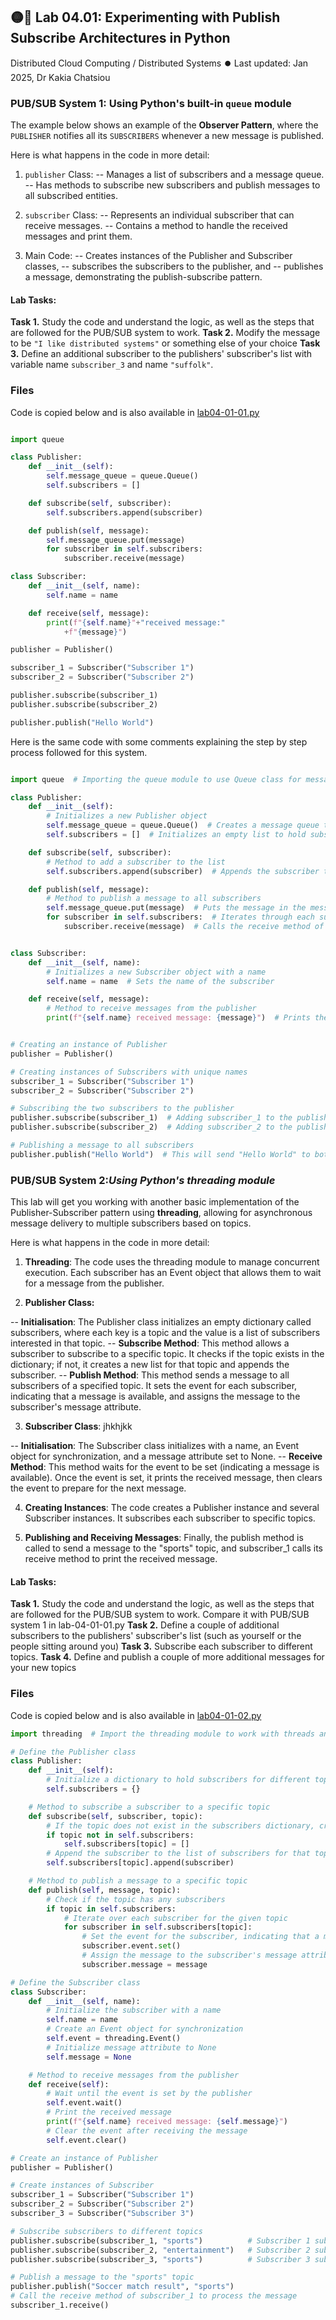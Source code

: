 
## 🟡🧪 Lab 04.01: Experimenting with Publish Subscribe Architectures in Python
Distributed Cloud Computing / Distributed Systems ⏺️ Last updated: Jan 2025, Dr Kakia Chatsiou

### PUB/SUB System 1: Using Python's built-in `queue` module

The example below shows an example of the **Observer Pattern**, where the `PUBLISHER` notifies 
 all its `SUBSCRIBERS` whenever a new message is published.
  
 Here is what happens in the code in more detail:

 1. `publisher` Class:
 -- Manages a list of subscribers and a message queue.
 -- Has methods to subscribe new subscribers and publish messages to all subscribed entities.

 2. `subscriber` Class:
 -- Represents an individual subscriber that can receive messages.
 -- Contains a method to handle the received messages and print them.

 3. Main Code:
 -- Creates instances of the Publisher and Subscriber classes, 
 -- subscribes the subscribers to the publisher, and 
 -- publishes a message, demonstrating the publish-subscribe pattern.


#### Lab Tasks:

**Task 1.** Study the code and understand the logic, as well as the steps that are followed for the PUB/SUB system to work.
**Task 2.** Modify the message to be `"I like distributed systems"` or something else of your choice
**Task 3.** Define an additional subscriber to the publishers' subscriber's list with variable name `subscriber_3` and name `"suffolk"`.

### Files
Code is copied below and is also available in [lab04-01-01.py](lab-04-01-01.py)


```python

import queue

class Publisher:
	def __init__(self):
		self.message_queue = queue.Queue()
		self.subscribers = []

	def subscribe(self, subscriber):
		self.subscribers.append(subscriber)

	def publish(self, message):
		self.message_queue.put(message)
		for subscriber in self.subscribers:
			subscriber.receive(message)

class Subscriber:
	def __init__(self, name):
		self.name = name

	def receive(self, message):
		print(f"{self.name}"+"received message:"
			+f"{message}")

publisher = Publisher()

subscriber_1 = Subscriber("Subscriber 1")
subscriber_2 = Subscriber("Subscriber 2")

publisher.subscribe(subscriber_1)
publisher.subscribe(subscriber_2)

publisher.publish("Hello World")

```
Here is the same code with some comments explaining the step by step process followed for this system.

```python

import queue  # Importing the queue module to use Queue class for message handling

class Publisher:
    def __init__(self):
        # Initializes a new Publisher object
        self.message_queue = queue.Queue()  # Creates a message queue to store messages
        self.subscribers = []  # Initializes an empty list to hold subscribers

    def subscribe(self, subscriber):
        # Method to add a subscriber to the list
        self.subscribers.append(subscriber)  # Appends the subscriber to the subscribers list

    def publish(self, message):
        # Method to publish a message to all subscribers
        self.message_queue.put(message)  # Puts the message in the message queue
        for subscriber in self.subscribers:  # Iterates through each subscriber
            subscriber.receive(message)  # Calls the receive method of each subscriber with the message


class Subscriber:
    def __init__(self, name):
        # Initializes a new Subscriber object with a name
        self.name = name  # Sets the name of the subscriber

    def receive(self, message):
        # Method to receive messages from the publisher
        print(f"{self.name} received message: {message}")  # Prints the message received by the subscriber


# Creating an instance of Publisher
publisher = Publisher()

# Creating instances of Subscribers with unique names
subscriber_1 = Subscriber("Subscriber 1")
subscriber_2 = Subscriber("Subscriber 2")

# Subscribing the two subscribers to the publisher
publisher.subscribe(subscriber_1)  # Adding subscriber_1 to the publisher's subscribers list
publisher.subscribe(subscriber_2)  # Adding subscriber_2 to the publisher's subscribers list

# Publishing a message to all subscribers
publisher.publish("Hello World")  # This will send "Hello World" to both subscribers


```

### PUB/SUB System 2:_Using Python's threading module_

This lab will get you working with another basic implementation of the Publisher-Subscriber 
 pattern using **threading**, allowing for asynchronous message delivery to multiple 
 subscribers based on topics.

Here is what happens in the code in more detail:

 1. **Threading**: The code uses the threading module to manage concurrent execution. 
 Each subscriber has an Event object that allows them to wait for a message from the 
 publisher.
 
 2. **Publisher Class:**
 
 -- **Initialisation**: The Publisher class initializes an empty dictionary called 
    subscribers, where each key is a topic and the value is a list of subscribers 
    interested in that topic.
 -- **Subscribe Method**: This method allows a subscriber to subscribe to a specific 
    topic. It checks if the topic exists in the dictionary; if not, it creates a 
    new list for that topic and appends the subscriber.
 -- **Publish Method**: This method sends a message to all subscribers of a specified 
    topic. It sets the event for each subscriber, indicating that a message is 
    available, and assigns the message to the subscriber's message attribute.

 3. **Subscriber Class**:   jhkhjkk
 
 -- **Initialisation**: The Subscriber class initializes with a name, an Event object 
    for synchronization, and a message attribute set to None.
 -- **Receive Method**: This method waits for the event to be set (indicating a message 
    is available). Once the event is set, it prints the received message, then clears 
    the event to prepare for the next message.
 
 4. **Creating Instances**: The code creates a Publisher instance and several Subscriber 
    instances. It subscribes each subscriber to specific topics.
 
 5. **Publishing and Receiving Messages**: Finally, the publish method is called to send 
    a message to the "sports" topic, and subscriber_1 calls its receive method to 
    print the received message.

#### Lab Tasks:
**Task 1.** Study the code and understand the logic, as well as the steps that are followed for the PUB/SUB system to work. Compare it with PUB/SUB system 1 in lab-04-01-01.py
**Task 2.** Define a couple of additional subscribers to the publishers' subscriber's list (such as yourself or the people sitting around you)
**Task 3.** Subscribe each subscriber to different topics.
**Task 4.**  Define and publish a couple of more additional messages for your new topics

### Files
Code is copied below and is also available in [lab04-01-02.py](./lab-04-01-02.py)

```python
import threading  # Import the threading module to work with threads and events.

# Define the Publisher class
class Publisher:
    def __init__(self):
        # Initialize a dictionary to hold subscribers for different topics
        self.subscribers = {}

    # Method to subscribe a subscriber to a specific topic
    def subscribe(self, subscriber, topic):
        # If the topic does not exist in the subscribers dictionary, create a new list for it
        if topic not in self.subscribers:
            self.subscribers[topic] = []
        # Append the subscriber to the list of subscribers for that topic
        self.subscribers[topic].append(subscriber)

    # Method to publish a message to a specific topic
    def publish(self, message, topic):
        # Check if the topic has any subscribers
        if topic in self.subscribers:
            # Iterate over each subscriber for the given topic
            for subscriber in self.subscribers[topic]:
                # Set the event for the subscriber, indicating that a message is available
                subscriber.event.set()
                # Assign the message to the subscriber's message attribute
                subscriber.message = message

# Define the Subscriber class
class Subscriber:
    def __init__(self, name):
        # Initialize the subscriber with a name
        self.name = name
        # Create an Event object for synchronization
        self.event = threading.Event()
        # Initialize message attribute to None
        self.message = None

    # Method to receive messages from the publisher
    def receive(self):
        # Wait until the event is set by the publisher
        self.event.wait()
        # Print the received message
        print(f"{self.name} received message: {self.message}")
        # Clear the event after receiving the message
        self.event.clear()

# Create an instance of Publisher
publisher = Publisher()

# Create instances of Subscriber
subscriber_1 = Subscriber("Subscriber 1")
subscriber_2 = Subscriber("Subscriber 2")
subscriber_3 = Subscriber("Subscriber 3")

# Subscribe subscribers to different topics
publisher.subscribe(subscriber_1, "sports")          # Subscriber 1 subscribes to "sports"
publisher.subscribe(subscriber_2, "entertainment")   # Subscriber 2 subscribes to "entertainment"
publisher.subscribe(subscriber_3, "sports")          # Subscriber 3 subscribes to "sports"

# Publish a message to the "sports" topic
publisher.publish("Soccer match result", "sports")
# Call the receive method of subscriber_1 to process the message
subscriber_1.receive()
```